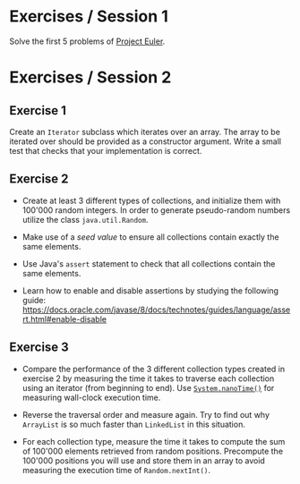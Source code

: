 # Exercises / Session 1

Solve the first 5 problems of [Project
Euler](https://projecteuler.net/archives).

# Exercises / Session 2

## Exercise 1

Create an `Iterator` subclass which iterates over an array. The array
to be iterated over should be provided as a constructor argument.
Write a small test that checks that your implementation is correct.

## Exercise 2

- Create at least 3 different types of collections, and initialize
  them with 100'000 random integers. In order to generate
  pseudo-random numbers utilize the class `java.util.Random`.

- Make use of a *seed value* to ensure all collections contain exactly
  the same elements.

- Use Java's `assert` statement to check that all collections contain
  the same elements.

- Learn how to enable and disable assertions by studying the following guide:
  https://docs.oracle.com/javase/8/docs/technotes/guides/language/assert.html#enable-disable

## Exercise 3

- Compare the performance of the 3 different collection types created
  in exercise 2 by measuring the time it takes to traverse each
  collection using an iterator (from beginning to end). Use
  [`System.nanoTime()`](https://docs.oracle.com/javase/7/docs/api/java/lang/System.html#nanoTime())
  for measuring wall-clock execution time.

- Reverse the traversal order and measure again. Try to find out why
  `ArrayList` is so much faster than `LinkedList` in this situation.

- For each collection type, measure the time it takes to compute the
  sum of 100'000 elements retrieved from random positions. Precompute
  the 100'000 positions you will use and store them in an array to
  avoid measuring the execution time of `Random.nextInt()`.

